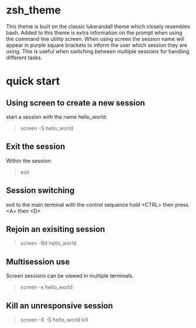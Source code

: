 # zsh_theme
This theme is built on the classic lukerandall theme which closely resembles bash.  Added to this theme is extra information on the prompt when using the command line utility screen.  When using screen the session name will appear in purple square brackets to inform the user which session they are using.  This is useful when switching between multiple sessions for handling different tasks.

# quick start
## Using screen to create a new session
start a session with the name hello_world:
> screen -S hello_world
## Exit the session
Within the session:
> exit
## Session switching
exit to the main terminal with the control sequence hold \<CTRL\> then press \<A\> then \<D\>
## Rejoin an exisiting session
> screen -Rd hello_world
## Multisession use
Screen sessions can be viewed in multiple terminals.
> screen -x hello_world
## Kill an unresponsive session
> screen -X -S hello_world kill
